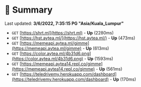 # 📖 Summary
Last updated: **3/6/2022, 7:35:15 PG "Asia/Kuala_Lumpur"**

- `GET` [https://shrt.ml](https://shrt.ml) - **Up** (2280ms)
- `GET` [https://hst.aytea.ml/](https://hst.aytea.ml/) - **Up** (473ms)
- `GET` [https://memeapi.aytea.ml/gimme](https://memeapi.aytea.ml/gimme) - **Up** (613ms)
- `GET` [https://color.aytea.ml/4b31d6.png](https://color.aytea.ml/4b31d6.png) - **Up** (1593ms)
- `GET` [https://memeapi.aytea14.repl.co/gimme](https://memeapi.aytea14.repl.co/gimme) - **Up** (561ms)
- `GET` [https://teledrivemy.herokuapp.com/dashboard](https://teledrivemy.herokuapp.com/dashboard) - **Up** (170ms)
